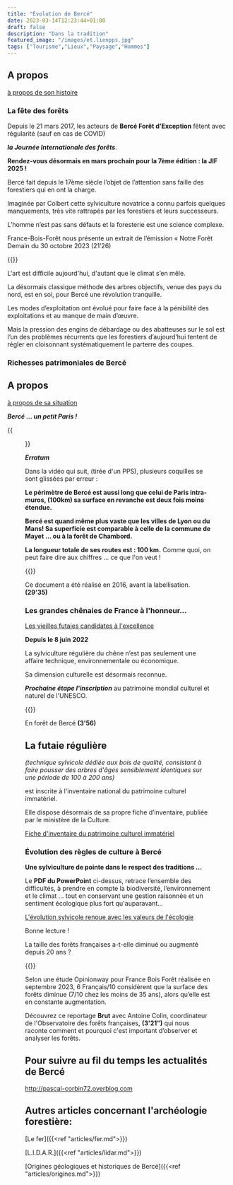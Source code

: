 ```yaml
---
title: "Évolution de Bercé"
date: 2023-03-14T12:23:44+01:00
draft: false
description: "Dans la tradition"
featured_image: "/images/et.lienpps.jpg"
tags: ["Tourisme","Lieux","Paysage","Hommes"]
---
```


## A propos 

[à propos de son histoire](/articles/pdf/aproposdesonhistoire.pdf) 

### La fête des forêts

Depuis le 21 mars 2017, les acteurs de **Bercé Forêt d’Exception** 
fêtent avec régularité (sauf en cas de COVID)

***la Journée Internationale des forêts***.

**Rendez-vous désormais en mars prochain pour la 7ème édition : la JIF 2025 !**

Bercé fait depuis le 17ème siècle l’objet de l’attention sans 
faille des forestiers qui en ont la charge.

Imaginée par Colbert cette sylviculture novatrice a connu
parfois quelques manquements, très vite rattrapés par 
les forestiers et leurs successeurs. 

L’homme n’est pas sans défauts et la foresterie est une science complexe.


France-Bois-Forêt nous présente un extrait de l’émission
« Notre Forêt Demain du 30 octobre 2023 (21’26)

{{<youtube id="7PjbZbyAQhY">}}

L'art est difficile aujourd'hui, d'autant que le climat s’en mêle.

La désormais classique méthode des arbres objectifs, 
venue des pays du nord, est en soi, 
pour Bercé une révolution tranquille.

Les modes d’exploitation ont évolué pour faire face à la pénibilité
des exploitations et au manque de main d’œuvre.

Mais la pression des engins de débardage ou des abatteuses sur le sol est l’un 
des problèmes récurrents que les forestiers d’aujourd’hui tentent 
de régler en cloisonnant systématiquement le parterre des coupes.

### Richesses patrimoniales de Bercé

## A propos 

[à propos de sa situation](/articles/pdf/aproposdesasituation.pdf) 

***Bercé ... un petit Paris !***

{{<figure src="/images/articles/sylvopolitain.jpg" title="Prospective délirante de la famille Quilbeuf">}}

***Erratum***

Dans la vidéo qui suit, (tirée d'un PPS), 
plusieurs coquilles se sont glissées par erreur :

**Le périmètre de Bercé est aussi 
long que celui de Paris intra-muros, (100km)
sa surface en revanche est deux fois moins étendue.** 

**Bercé est quand même plus vaste que les villes de Lyon ou du Mans!
Sa superficie est comparable à celle de la commune de Mayet 
... ou à la forêt de Chambord.** 

**La longueur totale de ses routes est : 100 km.**
Comme quoi, on peut faire dire aux chiffres ... ce que l'on veut !

{{<youtube id="0vT_0GlzhW8">}}
  
Ce document a été réalisé en 2016, avant la labellisation. **(29'35)** 


### Les grandes chênaies de France à l'honneur...

[Les vieilles futaies candidates à l'excellence](/articles/pdf/futaieregulierechene.pdf)

**Depuis le 8 juin 2022**

La sylviculture régulière du chêne n’est pas seulement une affaire technique,
environnementale ou économique. 

Sa dimension culturelle est désormais reconnue.
  
***Prochaine étape l'inscription***
au patrimoine mondial culturel et naturel de l'UNESCO.

{{<youtube id="vja6a0Q0l-E">}}
  
En forêt de Bercé **(3'56)** 

## La futaie régulière 
  
*(technique sylvicole dédiée aux bois de qualité, consistant à faire pousser 
des arbres d'âges sensiblement identiques sur une période de 100 à 200 ans)* 
  
est inscrite à l'inventaire national du patrimoine culturel immatériel.
  
Elle dispose désormais de sa propre fiche d’inventaire,
publiée par le ministère de la Culture.

[Fiche d'inventaire du patrimoine culturel immatériel](/articles/pdf/savoirsetsavoir-faire.pdf)

### Évolution des règles de culture à Bercé

**Une sylviculture de pointe dans le respect des traditions …**  

Le **PDF du PowerPoint** 
ci-dessus, retrace l’ensemble des difficultés,
à prendre en compte la biodiversité, l’environnement et le climat ...
tout en conservant une gestion raisonnée et un sentiment écologique plus fort qu'auparavant…

[L'évolution sylvicole renoue avec les valeurs de l'écologie](/articles/pdf/evolutiondupatrimoinedeberce.pdf)  


Bonne lecture !

La taille des forêts françaises a-t-elle diminué ou augmenté depuis 20 ans ?


  {{<youtube id="S6PZjPu-1O8">}} 


Selon une étude Opinionway pour France Bois Forêt réalisée en septembre 2023, 
6 Français/10 considèrent que la surface des forêts diminue
(7/10 chez les moins de 35 ans), alors qu’elle est en constante augmentation. 

Découvrez ce reportage **Brut** avec Antoine Colin, 
coordinateur de l'Observatoire des forêts françaises, **(3'21")**
qui nous raconte comment et pourquoi c'est important d’observer 
et analyser les forêts.

## Pour suivre au fil du temps les actualités de Bercé ##

http://pascal-corbin72.overblog.com 

 
## Autres articles concernant l'archéologie forestière: ## 


[Le fer]({{<ref "articles/fer.md">}})

[L.I.D.A.R.]({{<ref "articles/lidar.md">}})

[Origines géologiques et historiques de Bercé]({{<ref "articles/origines.md">}}) 

